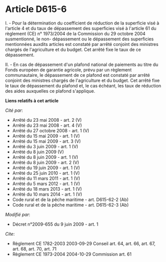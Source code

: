 # Article D615-6

I. - Pour la détermination du coefficient de réduction de la superficie visé à l'article 4 et du taux de dépassement des
superficies visé à l'article 61 du règlement (CE) n° 1973/2004 de la Commission du 29 octobre 2004 susmentionné, le non-
dépassement ou le dépassement des superficies mentionnées auxdits articles est constaté par arrêté conjoint des ministres
chargés de l'agriculture et du budget. Cet arrêté fixe le taux de ce dépassement.

II. - En cas de dépassement d'un plafond national de paiements au titre du Fonds européen de garantie agricole, prévu par un
règlement communautaire, le dépassement de ce plafond est constaté par arrêté conjoint des ministres chargés de l'agriculture
et du budget. Cet arrêté fixe le taux de dépassement du plafond et, le cas échéant, les taux de réduction des aides
auxquelles ce plafond s'applique.

**Liens relatifs à cet article**

_Cité par_:

  - Arrêté du 23 mai 2008 - art. 2 (V)
  - Arrêté du 23 mai 2008 - art. 4 (V)
  - Arrêté du 27 octobre 2008 - art. 1 (V)
  - Arrêté du 15 mai 2009 - art. 1 (V)
  - Arrêté du 15 mai 2009 - art. 3 (V)
  - Arrêté du 3 juin 2009 - art. 1 (V)
  - Arrêté du 8 juin 2009 (V)
  - Arrêté du 8 juin 2009 - art. 1 (V)
  - Arrêté du 8 juin 2009 - art. 2 (V)
  - Arrêté du 19 juin 2009 - art. 1 (V)
  - Arrêté du 25 juin 2010 - art. 1 (V)
  - Arrêté du 11 mars 2011 - art. 1 (V)
  - Arrêté du 5 mars 2012 - art. 1 (V)
  - Arrêté du 18 mars 2013 - art. 1 (V)
  - Arrêté du 10 mars 2014 - art. 1 (V)
  - Code rural et de la pêche maritime - art. D615-62-2 (Ab)
  - Code rural et de la pêche maritime - art. D615-62-3 (Ab)

_Modifié par_:

  - Décret n°2009-655 du 9 juin 2009 - art. 1

_Cite_:

  - Règlement CE 1782-2003 2003-09-29 Conseil art. 64, art. 66, art. 67, art. 68, art. 70, art. 71
  - Règlement CE 1973-2004 2004-10-29 Commission art. 61
